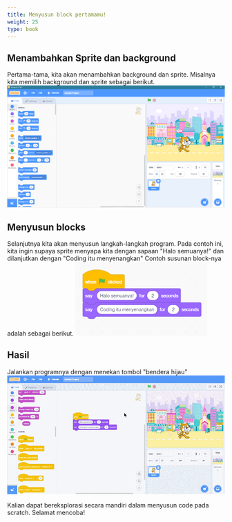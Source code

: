 ```yaml
---
title: Menyusun block pertamamu!
weight: 25
type: book
---
```


## Menambahkan Sprite dan background

Pertama-tama, kita akan menambahkan background dan sprite. Misalnya kita memilih background dan sprite sebagai berikut.
![contoh background dan sprite](images/example-background.png)

## Menyusun blocks
Selanjutnya kita akan menyusun langkah-langkah program. Pada contoh ini, kita ingin supaya sprite menyapa kita dengan sapaan "Halo semuanya!" dan dilanjutkan dengan "Coding itu menyenangkan"
Contoh susunan block-nya adalah sebagai berikut.
![contoh code](images/code-example.PNG)

## Hasil
Jalankan programnya dengan menekan tombol "bendera hijau"
![contoh keluaran](images/output-example.gif)

Kalian dapat bereksplorasi secara mandiri dalam menyusun code pada scratch. Selamat mencoba!
